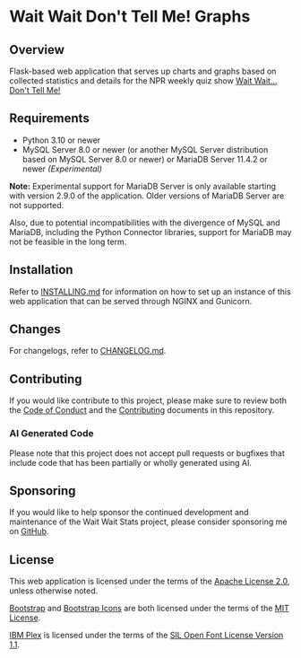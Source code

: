 # Wait Wait Don't Tell Me! Graphs

## Overview

Flask-based web application that serves up charts and graphs based on collected statistics and details for the NPR weekly quiz show [Wait Wait... Don't Tell Me!](http://waitwait.npr.org)

## Requirements

- Python 3.10 or newer
- MySQL Server 8.0 or newer (or another MySQL Server distribution based on MySQL Server 8.0 or newer) or MariaDB Server 11.4.2 or newer *(Experimental)*

**Note:** Experimental support for MariaDB Server is only available starting with version 2.9.0 of the application. Older versions of MariaDB Server are not supported.

Also, due to potential incompatibilities with the divergence of MySQL and MariaDB, including the Python Connector libraries, support for MariaDB may not be feasible in the long term.

## Installation

Refer to [INSTALLING.md](./INSTALLING.md) for information on how to set up an instance of this web application that can be served through NGINX and Gunicorn.

## Changes

For changelogs, refer to [CHANGELOG.md](./CHANGELOG.md).

## Contributing

If you would like contribute to this project, please make sure to review both the [Code of Conduct](./CODE_OF_CONDUCT.md) and the [Contributing](./CONTRIBUTING.md) documents in this repository.

### AI Generated Code

Please note that this project does not accept pull requests or bugfixes that include code that has been partially or wholly generated using AI.

## Sponsoring

If you would like to help sponsor the continued development and maintenance of the Wait Wait Stats project, please consider sponsoring me on [GitHub](https://github.com/sponsors/questionlp).

## License

This web application is licensed under the terms of the [Apache License 2.0](./LICENSE), unless otherwise noted.

[Bootstrap](https://github.com/twbs/bootstrap) and [Bootstrap Icons](https://github.com/twbs/icons) are both licensed under the terms of the [MIT License](https://github.com/twbs/bootstrap/blob/main/LICENSE).

[IBM Plex](https://github.com/IBM/plex/) is licensed under the terms of the [SIL Open Font License Version 1.1](https://github.com/IBM/plex/blob/master/LICENSE.txt).
